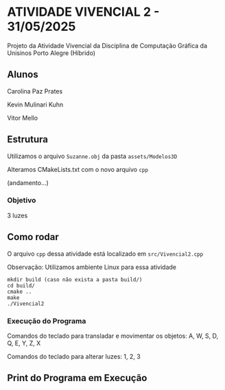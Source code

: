 # ATIVIDADE VIVENCIAL 2 - 31/05/2025
Projeto da Atividade Vivencial da Disciplina de Computação Gráfica da Unisinos Porto Alegre (Híbrido)

## Alunos 
Carolina Paz Prates

Kevin Mulinari Kuhn

Vitor Mello

## Estrutura
Utilizamos o arquivo `Suzanne.obj` da pasta `assets/Modelos3D`

Alteramos CMakeLists.txt com o novo arquivo `cpp`

(andamento...)

### Objetivo

3 luzes

## Como rodar

O arquivo `cpp` dessa atividade está localizado em `src/Vivencial2.cpp`

Observação: Utilizamos ambiente Linux para essa atividade

```
mkdir build (caso não exista a pasta build/)
cd build/
cmake .. 
make 
./Vivencial2
```

### Execução do Programa

Comandos do teclado para transladar e movimentar os objetos: A, W, S, D, Q, E, Y, Z, X

Comandos do teclado para alterar luzes: 1, 2, 3

## Print do Programa em Execução

<!-- ![Suzanne & Cube](https://github.com/cpprates/ProjetosCG/blob/main/src/Vivencial1/images/Vivencial1.png?raw=true) -->